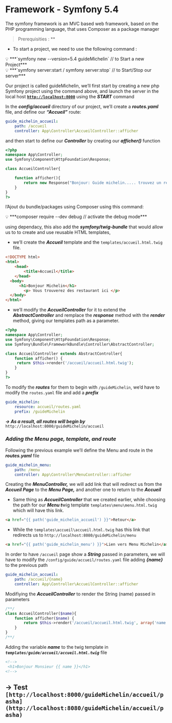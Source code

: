 # Framework - Symfony 5.4

The symfony framework is an MVC based web framework, based on the PHP programming language, that uses Composer as a package manager

> Prerequisities : **
> 

- To start a project, we need to use the following command :

<aside>
💡  ***`symfony new --version=5.4 guideMichelin`  // to Start a new Project***

</aside>

<aside>
💡 ***`symfony server:start / symfony server:stop`  // to Start/Stop our server***

</aside>

Our project is called guideMichelin, we’ll first start by creating a new php Symfony project using the command above, and launch the server in the local host [**`http://localhost:8000`**](http://localhost:8000) using the ***START*** command

In the ***config/accueil*** directory of our project, we’ll create a ***routes.yaml*** file, and define our ***“Accueil”*** route:

```yaml
guide_michelin_accueil:  
	path: /accueil 
	controller: App\Controller\AccueilController::afficher
```

and then start to define our ***Controller*** by creating our ***afficher()*** function

```php
<?php
namespace App\Controller;
use Symfony\Component\HttpFoundation\Response;

class AccueilController{

    function afficher(){
        return new Response("Bonjour: Guide michelin..... trouvez un restaurant");
    }
}
?>
```

l’Ajout du bundle/packages using Composer using this command:

<aside>
💡 ***composer require --dev debug // activate the debug mode***

</aside>

using dependacy, this also add the ***symfony/twig-bundle*** that would allow us to to create and use reusable HTML templates, 

- we’ll create the ***Accueil*** template and the `templates/accueil.html.twig` file.

```html
<!DOCTYPE html>
<html>    
	<head>        
		<title>Accueil</title> 
	</head>
  <body>
	  <h1>Bonjour Michelin</h1> 
	    <p> Vous trouverez des restaurant ici </p>
  </body>
</html>
```

- we’ll modify the ***AccueilController*** for it to extend the ***AbstractController*** and remplace the ***response*** method with the ***render*** method, giving our templates path as a parameter.

```php
<?php
namespace App\Controller;
use Symfony\Component\HttpFoundation\Response;
use Symfony\Bundle\FrameworkBundle\Controller\AbstractController;

class AccueilController extends AbstractController{    
	function afficher() {       
	 return $this->render('/accueil/accueil.html.twig');    
	}
}
?>
```

To modify the ***routes*** for them to begin with `/guideMichelin`, we’d have to modify the `routes.yaml` file and add a ***prefix***

```yaml
guide_michelin:  
	resource: accueil/routes.yaml  
	prefix: /guideMichelin
```

***→ As a result, all routes will begin by*** `http://localhost:8000/guideMichelin/accueil`

### ***Adding the Menu page, template, and route***

Following the previous example we’ll define the Menu and route in the ***routes.yaml*** file

```yaml
guide_michelin_menu:  
	path: /menu 
	controller: App\Controller\MenuController::afficher
```

Creating the ***MenuController,*** we will add link that will redirect us from the ***Accueil Page*** to the ***Menu Page,*** and another one to return to the ***Accueil***

- Same thing as ***AccueilController*** that we created earlier, while choosing the path for our ***Menu t***wig template `templates\menu\menu.html.twig` which will have this link.

```html
<a href="{{ path('guide_michelin_accueil') }}">Retour</a>
```

- While the `templates\accueil\accueil.html.twig` has this link that redirects us to `http://localhost:8080/guideMichelin/menu`

```html
<a href="{{ path('guide_michelin_menu') }}">Lien vers Menu Michelin</a>
```

In order to have `/accueil` page show a ***String*** passed in parameters, we will have to modify the `/config/guide/accueil/routes.yaml` file adding ***{name}*** to the previous path

```yaml
guide_michelin_accueil:  
	path: /accueil/{name}
	controller: App\Controller\AccueilController::afficher
```

Modifiying the ***AccueilController*** to render the String (name) passed in parameters

```php
/**/
class AccueilController($name){
	function afficher($name) {
        return $this->render('/accueil/accueil.html.twig', array('name' => $name));
    }
}
/**/
```

Adding the variable ***name*** to the twig template in ***`templates/guide/accueil/accueil.html.twig`*** file

```html
<!-->
 <h1>Bonjour Monsieur {{ name }}</h1>
<!-->
```

→ Test `[http://localhost:8000/guideMichelin/accueil/pasha](http://localhost:8080/guideMichelin/accueil/pasha)` 
---
